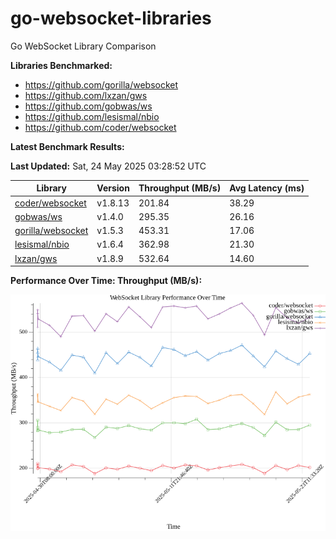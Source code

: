 # go-websocket-libraries

Go WebSocket Library Comparison

**Libraries Benchmarked:**

- https://github.com/gorilla/websocket
- https://github.com/lxzan/gws
- https://github.com/gobwas/ws
- https://github.com/lesismal/nbio
- https://github.com/coder/websocket

**Latest Benchmark Results:**

<!-- BENCHMARK_TABLE_START -->
**Last Updated:** Sat, 24 May 2025 03:28:52 UTC

| Library                                         | Version         | Throughput (MB/s) | Avg Latency (ms) |
| ----------------------------------------------- | --------------- | ----------------- | ---------------- |
| [coder/websocket](https://github.com/coder/websocket) | v1.8.13 | 201.84 | 38.29 |
| [gobwas/ws](https://github.com/gobwas/ws) | v1.4.0 | 295.35 | 26.16 |
| [gorilla/websocket](https://github.com/gorilla/websocket) | v1.5.3 | 453.31 | 17.06 |
| [lesismal/nbio](https://github.com/lesismal/nbio) | v1.6.4 | 362.98 | 21.30 |
| [lxzan/gws](https://github.com/lxzan/gws) | v1.8.9 | 532.64 | 14.60 |
<!-- BENCHMARK_TABLE_END -->

**Performance Over Time: Throughput (MB/s):**

![Benchmark Performance Graph](benchmark_performance.png)